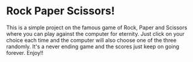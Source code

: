 # Rock Paper Scissors!
This is a simple project on the famous game of Rock, Paper and Scissors where you can play against the computer for eternity. Just click on your choice each time and the computer will also choose one of the three randomly. It's a never ending game and the scores just keep on going forever. Enjoy!!
<br>
